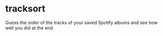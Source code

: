 # tracksort
Guess the order of the tracks of your saved Spotify albums and see how well you did at the end. 
